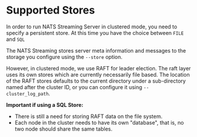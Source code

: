 # Supported Stores

In order to run NATS Streaming Server in clustered mode, you need to specify a persistent store. At this time you have the choice between `FILE` and `SQL`

The NATS Streaming stores server meta information and messages to the storage you configure using the `--store` option.

However, in clustered mode, we use RAFT for leader election. The raft layer uses its own stores which are currently necessarily file based. The location of the RAFT stores defaults to the current directory under a sub-directory named after the cluster ID, or you can configure it using `--cluster_log_path`.

**Important if using a SQL Store:**
- There is still a need for storing RAFT data on the file system.
- Each node in the cluster needs to have its own "database", that is, no two node should share the same tables.
